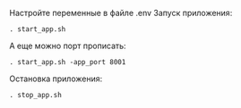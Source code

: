 Настройте переменные в файле .env
Запуск приложения:
```
. start_app.sh
```
А еще можно порт прописать:
```
. start_app.sh -app_port 8001
```
Остановка приложения:
```
. stop_app.sh
```
